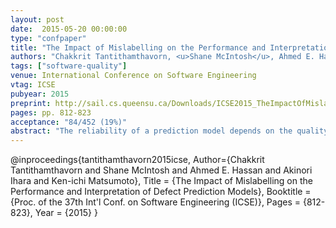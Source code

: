 ```yaml
---
layout: post
date:  2015-05-20 00:00:00
type: "confpaper"
title: "The Impact of Mislabelling on the Performance and Interpretation of Defect Prediction Models"
authors: "Chakkrit Tantithamthavorn, <u>Shane McIntosh</u>, Ahmed E. Hassan, Akinori Ihara, and Ken-ichi Matsumoto"
tags: ["software-quality"]
venue: International Conference on Software Engineering
vtag: ICSE
pubyear: 2015
preprint: http://sail.cs.queensu.ca/Downloads/ICSE2015_TheImpactOfMislabellingOnThePerformanceAndInterpretationOfDefectPredictionModels.pdf
pages: pp. 812-823
acceptance: "84/452 (19%)"
abstract: "The reliability of a prediction model depends on the quality of the data from which it was trained. Therefore, defect prediction models may be unreliable if they are trained using noisy data. Recent research suggests that randomly-injected noise that changes the classification (label) of software modules from defective to clean (and vice versa) can impact the performance of defect models. Yet, in reality, incorrectly labelled (i.e., mislabelled) issue reports are likely non-random. In this paper, we study whether mislabelling is random, and the impact that realistic mislabelling has on the performance and interpretation of defect models. Through a case study of 3,931 manually-curated issue reports from the Apache Jackrabbit and Lucene systems, we find that: (1) issue report mislabelling is not random; (2) precision is rarely impacted by mislabelled issue reports, suggesting that practitioners can rely on the accuracy of modules labelled as defective by models that are trained using noisy data; (3) however, models trained on noisy data typically achieve 56%-68% of the recall of models trained on clean data; and (4) only the metrics in top influence rank of our defect models are robust to the noise introduced by mislabelling, suggesting that the less influential metrics of models that are trained on noisy data should not be interpreted or used to make decisions."
---
```

@inproceedings{tantithamthavorn2015icse,
	Author={Chakkrit Tantithamthavorn and Shane McIntosh and Ahmed E. Hassan and Akinori Ihara and Ken-ichi Matsumoto},
	Title = {The Impact of Mislabelling on the Performance and Interpretation of Defect Prediction Models},
	Booktitle = {Proc. of the 37th Int'l Conf. on Software Engineering (ICSE)},
	Pages = {812-823},
	Year = {2015}
}
